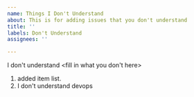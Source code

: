 ```yaml
---
name: Things I Don't Understand
about: This is for adding issues that you don't understand
title: ''
labels: Don't Understand
assignees: ''

---
```


I don't understand <fill in what you don't here>
1. added item list.
2. I don't understand devops